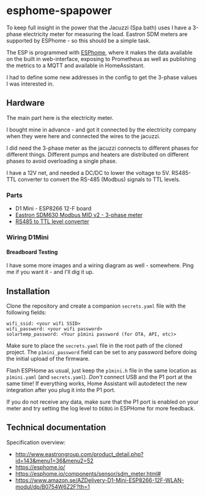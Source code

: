 # esphome-spapower
To keep full insight in the power that the Jacuzzi (Spa bath) uses I have a 3-phase electricity meter for measuring the load.
Eastron SDM meters are supported by ESPhome - so this should be a simple task.

The ESP is programmed with [ESPhome](https://esphome.io/), where it makes the data available on the built in web-interface, exposing to Prometheus as well as publishing the metrics to a MQTT and available in HomeAssistant.

I had to define some new addresses in the config to get the 3-phase values I was interested in.

## Hardware
The main part here is the electricity meter.

I bought mine in advance - and got it connected by the electricity company when they were here and connected the wires to the jacuzzi.

I did need the 3-phase meter as the jacuzzi connects to different phases for different things. Different pumps and heaters are distributed on different phases to avoid overloading a single phase.

I have a 12V net, and needed a DC/DC to lower the voltage to 5V.
RS485-TTL converter to convert the RS-485 (Modbus) signals to TTL levels.

### Parts
* D1 Mini - ESP8266 12-F board
* [Eastron SDM630 Modbus MID v2 - 3-phase meter](https://www.energibutiken.se/sv/elmatare/223-3-fas-elmatare-for-dinskena-eastron-sdm630-modbus-mid-01004.html)
* [RS485 to TTL level converter](https://www.amazon.se/ZkeeShop-adapter-seriell-UART-niv%C3%A5-omvandlarmodul/dp/B0716VF1CC/ref=asc_df_B0716VF1CC/?tag=shpngadsglede-21&linkCode=df0&hvadid=476437602690&hvpos=&hvnetw=g&hvrand=14483052703191124037&hvpone=&hvptwo=&hvqmt=&hvdev=c&hvdvcmdl=&hvlocint=&hvlocphy=21011&hvtargid=pla-683366003419&psc=1)


### Wiring D1Mini
#### Breadboard Testing

I have some more images and a wiring diagram as well - somewhere.
Ping me if you want it - and I'll dig it up.

## Installation
Clone the repository and create a companion `secrets.yaml` file with the following fields:
```
wifi_ssid: <your wifi SSID>
wifi_password: <your wifi password>
solartemp_password: <Your p1mini password (for OTA, API, etc)>
```
Make sure to place the `secrets.yaml` file in the root path of the cloned project. The `p1mini_password` field can be set to any password before doing the initial upload of the firmware.

Flash ESPHome as usual, just keep the `p1mini.h` file in the same location as `p1mini.yaml` (and `secrets.yaml`). *Don't* connect USB and the P1 port at the same time! If everything works, Home Assistant will autodetect the new integration after you plug it into the P1 port.

If you do not receive any data, make sure that the P1 port is enabled on your meter and try setting the log level to `DEBUG` in ESPHome for more feedback.

## Technical documentation
Specification overview:
* http://www.eastrongroup.com/product_detail.php?id=143&menu1=36&menu2=52
* https://esphome.io/
* https://esphome.io/components/sensor/sdm_meter.html#
* https://www.amazon.se/AZDelivery-D1-Mini-ESP8266-12F-WLAN-modul/dp/B0754W6Z2F?th=1
